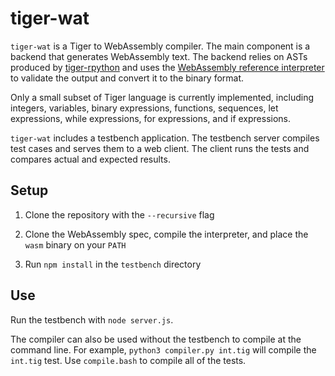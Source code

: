# tiger-wat

`tiger-wat` is a Tiger to WebAssembly compiler. The main component is a backend
that generates WebAssembly text. The backend relies on ASTs produced by
[tiger-rpython](https://github.com/abrown/tiger-rpython) and uses the [WebAssembly reference
interpreter](https://github.com/WebAssembly/spec/tree/master/interpreter) to
validate the output and convert it to the binary format.

Only a small subset of Tiger language is currently implemented, including
integers, variables, binary expressions, functions, sequences, let expressions,
while expressions, for expressions, and if expressions.

`tiger-wat` includes a testbench application. The testbench server compiles test
cases and serves them to a web client. The client runs the tests and compares
actual and expected results.

## Setup

1. Clone the repository with the `--recursive` flag 

2. Clone the WebAssembly spec, compile the interpreter, and place the `wasm`
   binary on your `PATH`

4. Run `npm install` in the `testbench` directory
   
## Use

Run the testbench with `node server.js`. 

The compiler can also be used without the testbench to compile at the command
line. For example, `python3 compiler.py int.tig` will compile the `int.tig`
test. Use `compile.bash` to compile all of the tests.

